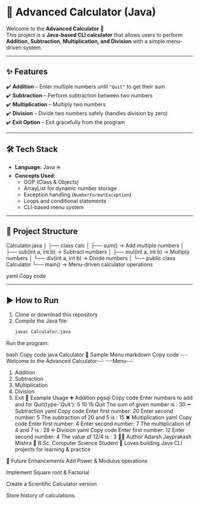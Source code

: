 # 🧮 Advanced Calculator (Java)

Welcome to the **Advanced Calculator** 🚀  
This project is a **Java-based CLI calculator** that allows users to perform **Addition, Subtraction, Multiplication, and Division** with a simple menu-driven system.

---

## ✨ Features

✔️ **Addition** – Enter multiple numbers until `"Quit"` to get their sum  
✔️ **Subtraction** – Perform subtraction between two numbers  
✔️ **Multiplication** – Multiply two numbers  
✔️ **Division** – Divide two numbers safely (handles division by zero)  
✔️ **Exit Option** – Exit gracefully from the program  

---

## 🛠️ Tech Stack

- **Language:** Java ☕  
- **Concepts Used:**  
  - OOP (Class & Objects)  
  - ArrayList for dynamic number storage  
  - Exception handling (`NumberFormatException`)  
  - Loops and conditional statements  
  - CLI-based menu system  

---

## 📂 Project Structure

Calculator.java
│
├── class calc
│ ├── sum() → Add multiple numbers
│ ├── sub(int a, int b) → Subtract numbers
│ ├── mul(int a, int b) → Multiply numbers
│ └── div(int a, int b) → Divide numbers
│
└── public class Calculator
└── main() → Menu-driven calculator operations

yaml
Copy code

---

## ▶️ How to Run

1. Clone or download this repository  
2. Compile the Java file:  
   ```bash
   javac Calculator.java
Run the program:

bash
Copy code
java Calculator
📖 Sample Menu
markdown
Copy code
---Welcome to the Advanced Calculator---
---Menu---
1. Addition
2. Subtraction
3. Multiplication
4. Division
5. Exit
🔑 Example Usage
➕ Addition
pgsql
Copy code
Enter numbers to add and for Quit(type-'Quit'):
5
10
15
Quit
The sum of given number is : 30
➖ Subtraction
yaml
Copy code
Enter first number: 20
Enter second number: 5
The subtraction of 20 and 5 is : 15
✖ Multiplication
yaml
Copy code
Enter first number: 4
Enter second number: 7
The multiplication of 4 and 7 is : 28
➗ Division
yaml
Copy code
Enter first number: 12
Enter second number: 4
The value of 12/4 is : 3
👨‍💻 Author
Adarsh Jayprakash Mishra
📌 B.Sc. Computer Science Student
📌 Loves building Java CLI projects for learning & practice

🚀 Future Enhancements
Add Power & Modulus operations

Implement Square root & Factorial

Create a Scientific Calculator version

Store history of calculations